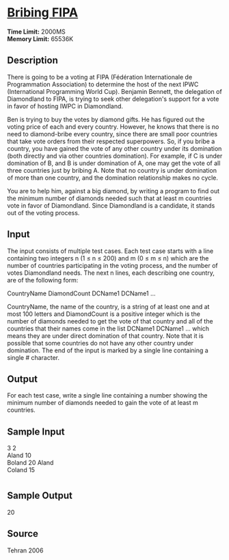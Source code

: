 # [Bribing FIPA](http://poj.org/problem?id=3345)

**Time Limit:** 2000MS  
**Memory Limit:** 65536K

## Description

There is going to be a voting at FIPA (Fédération Internationale de Programmation Association) to determine the host of the next IPWC (International Programming World Cup). Benjamin Bennett, the delegation of Diamondland to FIPA, is trying to seek other delegation's support for a vote in favor of hosting IWPC in Diamondland.

Ben is trying to buy the votes by diamond gifts. He has figured out the voting price of each and every country. However, he knows that there is no need to diamond-bribe every country, since there are small poor countries that take vote orders from their respected superpowers. So, if you bribe a country, you have gained the vote of any other country under its domination (both directly and via other countries domination). For example, if C is under domination of B, and B is under domination of A, one may get the vote of all three countries just by bribing A. Note that no country is under domination of more than one country, and the domination relationship makes no cycle.

You are to help him, against a big diamond, by writing a program to find out the minimum number of diamonds needed such that at least m countries vote in favor of Diamondland. Since Diamondland is a candidate, it stands out of the voting process.

## Input

The input consists of multiple test cases. Each test case starts with a line containing two integers n (1 ≤ n ≤ 200) and m (0 ≤ m ≤ n) which are the number of countries participating in the voting process, and the number of votes Diamondland needs. The next n lines, each describing one country, are of the following form:

CountryName DiamondCount DCName1 DCName1 ...

CountryName, the name of the country, is a string of at least one and at most 100 letters and DiamondCount is a positive integer which is the number of diamonds needed to get the vote of that country and all of the countries that their names come in the list DCName1 DCName1 ... which means they are under direct domination of that country. Note that it is possible that some countries do not have any other country under domination. The end of the input is marked by a single line containing a single # character.

## Output

For each test case, write a single line containing a number showing the minimum number of diamonds needed to gain the vote of at least m countries.

## Sample Input

3 2  
Aland 10  
Boland 20 Aland  
Coland 15  
#

## Sample Output

20

## Source

Tehran 2006
